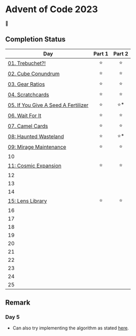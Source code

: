 # Advent of Code 2023

:christmas_tree:

## Completion Status

| Day | Part 1 | Part 2 |
| --- | :---: | :---: |
| [01. Trebuchet?!](https://github.com/tsangsiu/Advent_of_Code/blob/main/2023/Day01/day01.rb) | :star: | :star: |
| [02. Cube Conundrum](https://github.com/tsangsiu/Advent_of_Code/blob/main/2023/Day02/day02.rb) | :star: | :star: |
| [03. Gear Ratios](https://github.com/tsangsiu/Advent_of_Code/blob/main/2023/Day03/day03.rb) | :star: | :star: |
| [04. Scratchcards](https://github.com/tsangsiu/Advent_of_Code/blob/main/2023/Day04/day04.rb) | :star: | :star: |
| [05. If You Give A Seed A Fertilizer](https://github.com/tsangsiu/Advent_of_Code/blob/main/2023/Day05/day05.rb) | :star: | :star:* |
| [06. Wait For It](https://github.com/tsangsiu/Advent_of_Code/blob/main/2023/Day06/day06.rb) | :star: | :star: |
| [07. Camel Cards](https://github.com/tsangsiu/Advent_of_Code/blob/main/2023/Day07/day07.rb) | :star: | :star: |
| [08: Haunted Wasteland](https://github.com/tsangsiu/Advent_of_Code/blob/main/2023/Day08/day08.rb) | :star: | :star:* |
| [09: Mirage Maintenance](https://github.com/tsangsiu/Advent_of_Code/blob/main/2023/Day09/day09.rb) | :star: | :star: |
| 10 | | |
| [11: Cosmic Expansion](https://github.com/tsangsiu/Advent_of_Code/blob/main/2023/Day11/day11.rb) | :star: | :star: |
| 12 | | |
| 13 | | |
| 14 | | |
| [15: Lens Library](https://github.com/tsangsiu/Advent_of_Code/blob/main/2023/Day15/day15.rb) | :star: | :star: |
| 16 | | |
| 17 | | |
| 18 | | |
| 19 | | |
| 20 | | |
| 21 | | |
| 22 | | |
| 23 | | |
| 24 | | |
| 25 | | |

## Remark

### Day 5

- Can also try implementing the algorithm as stated [here](https://www.reddit.com/r/adventofcode/comments/18b6wnx/2023_day_5_part_2_for_anyone_whos_reading_the/).
